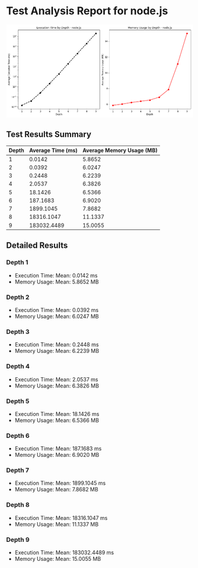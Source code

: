 # Test Analysis Report for node.js

![Graphs for node.js](./test_analysis_graphs_node.js.png)

## Test Results Summary

| Depth | Average Time (ms) | Average Memory Usage (MB) |
| --- | --- | --- |
| 1 | 0.0142 | 5.8652 |
| 2 | 0.0392 | 6.0247 |
| 3 | 0.2448 | 6.2239 |
| 4 | 2.0537 | 6.3826 |
| 5 | 18.1426 | 6.5366 |
| 6 | 187.1683 | 6.9020 |
| 7 | 1899.1045 | 7.8682 |
| 8 | 18316.1047 | 11.1337 |
| 9 | 183032.4489 | 15.0055 |

## Detailed Results

### Depth 1
- Execution Time: Mean: 0.0142 ms
- Memory Usage: Mean: 5.8652 MB

### Depth 2
- Execution Time: Mean: 0.0392 ms
- Memory Usage: Mean: 6.0247 MB

### Depth 3
- Execution Time: Mean: 0.2448 ms
- Memory Usage: Mean: 6.2239 MB

### Depth 4
- Execution Time: Mean: 2.0537 ms
- Memory Usage: Mean: 6.3826 MB

### Depth 5
- Execution Time: Mean: 18.1426 ms
- Memory Usage: Mean: 6.5366 MB

### Depth 6
- Execution Time: Mean: 187.1683 ms
- Memory Usage: Mean: 6.9020 MB

### Depth 7
- Execution Time: Mean: 1899.1045 ms
- Memory Usage: Mean: 7.8682 MB

### Depth 8
- Execution Time: Mean: 18316.1047 ms
- Memory Usage: Mean: 11.1337 MB

### Depth 9
- Execution Time: Mean: 183032.4489 ms
- Memory Usage: Mean: 15.0055 MB

